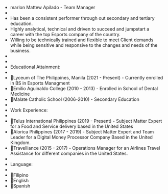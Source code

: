- marlon Mattew Apilado - Team Manager
-
-	Has been a consistent performer through out secondary and tertiary education.
- Highly analytical, technical and driven to succeed and jumpstart a career with the top Esports company of the country.
- Willing to be technically trained and flexible to meet Client demands while being sensitive and responsive to the changes and needs of the business.
-
-
- Educational Attainment:
-
- 🏫Lyceum of The Philippines, Manila (2021 - Present) - Currently enrolled in BS in Esports Managment
- 🏫Emilio Aguinaldo College (2010 - 2013) - Enrolled in School of Dental Medicine
- 🏫Malate Catholic School (2006-2010) - Secondary Education
-
- Work Experience:
-
- 💼Telus International Philippines (2019 - Present) - Subject Matter Expert for a Food and Service delivery based in the United States
- 💼Alorica Philippines (2017 - 2019) - Subject Matter Expert and Team Leader for a Digital Money Processor Company Based in the United Kingdom.
- 💼Travelliance (2015 - 2017) - Operations Manager for an Airlines Travel Assistance for different companies in the United States.
-
- Language:
- 
- 💬Filipino
- 💬English
- 💬Spanish

<!---
HappyLourd/HappyLourd is a ✨ special ✨ repository because its `README.md` (this file) appears on your GitHub profile.
You can click the Preview link to take a look at your changes.
--->
